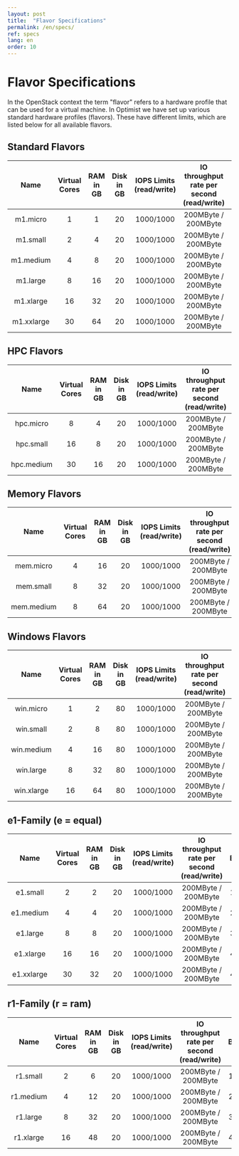 ```yaml
---
layout: post
title:  "Flavor Specifications"
permalink: /en/specs/
ref: specs
lang: en
order: 10
---
```

Flavor Specifications
===============

In the OpenStack context the term "flavor" refers to a hardware profile that can be used for a virtual machine.
In Optimist we have set up various standard hardware profiles (flavors).
These have different limits, which are listed below for all available flavors.

Standard Flavors
---------

| Name               | Virtual Cores   | RAM in GB      | Disk in GB    | IOPS Limits (read/write)   | IO throughput rate per second (read/write)   | Network Bandwidth (M/Bit)  |
|:------------------:|:---------------:|:--------------:|:-------------:|:--------------------------:|:--------------------------------------------:|:--------------------------:|
| m1.micro           |          1      |        1       |      20       |       1000/1000            |          200MByte / 200MByte                 |       1Gbit / sec          |
| m1.small           |          2      |        4       |      20       |       1000/1000            |          200MByte / 200MByte                 |       2Gbit / sec          |
| m1.medium          |          4      |        8       |      20       |       1000/1000            |          200MByte / 200MByte                 |       3Gbit / sec          |
| m1.large           |          8      |        16      |      20       |       1000/1000            |          200MByte / 200MByte                 |       4Gbit / sec          |
| m1.xlarge          |          16     |        32      |      20       |       1000/1000            |          200MByte / 200MByte                 |       4Gbit / sec          |
| m1.xxlarge         |          30     |        64      |      20       |       1000/1000            |          200MByte / 200MByte                 |       4Gbit / sec          |

HPC Flavors
---------

| Name                | Virtual Cores   | RAM in GB      | Disk in GB    | IOPS Limits (read/write)   | IO throughput rate per second (read/write)   | Network Bandwidth (M/Bit)  |
|:-------------------:|:---------------:|:--------------:|:-------------:|:--------------------------:|:--------------------------------------------:|:--------------------------:|
| hpc.micro           |         8       |       4        |      20       |      1000/1000             |         200MByte / 200MByte                  |      1Gbit / sec           |
| hpc.small           |         16      |       8        |      20       |      1000/1000             |         200MByte / 200MByte                  |      2Gbit / sec           |
| hpc.medium          |         30      |       16       |      20       |      1000/1000             |         200MByte / 200MByte                  |      3Gbit / sec           |

Memory Flavors
---------

| Name                | Virtual Cores   | RAM in GB      | Disk in GB    | IOPS Limits (read/write)   | IO throughput rate per second (read/write)   | Network Bandwidth (M/Bit)  |
|:-------------------:|:---------------:|:--------------:|:-------------:|:--------------------------:|:--------------------------------------------:|:--------------------------:|
| mem.micro           |         4       |       16       |      20       |      1000/1000             |         200MByte / 200MByte                  |      1Gbit / sec           |
| mem.small           |         8       |       32       |      20       |      1000/1000             |         200MByte / 200MByte                  |      2Gbit / sec           |
| mem.medium          |         8       |       64       |      20       |      1000/1000             |         200MByte / 200MByte                  |      3Gbit / sec           |

Windows Flavors
---------

| Name               | Virtual Cores   | RAM in GB      | Disk in GB    | IOPS Limits (read/write)   | IO throughput rate per second (read/write)   | Network Bandwidth (M/Bit)  |
|:------------------:|:---------------:|:--------------:|:-------------:|:--------------------------:|:--------------------------------------------:|:--------------------------:|
| win.micro          |          1      |        2       |      80       |       1000/1000            |          200MByte / 200MByte                 |       1Gbit / sec          |
| win.small          |          2      |        8       |      80       |       1000/1000            |          200MByte / 200MByte                 |       2Gbit / sec          |
| win.medium         |          4      |        16      |      80       |       1000/1000            |          200MByte / 200MByte                 |       3Gbit / sec          |
| win.large          |          8      |        32      |      80       |       1000/1000            |          200MByte / 200MByte                 |       4Gbit / sec          |
| win.xlarge         |          16     |        64      |      80       |       1000/1000            |          200MByte / 200MByte                 |       4Gbit / sec          |

e1-Family (e = equal)
---------

| Name               | Virtual Cores   | RAM in GB      | Disk in GB    | IOPS Limits (read/write)   | IO throughput rate per second (read/write)   | Network Bandwidth (M/Bit)  |
|:------------------:|:---------------:|:--------------:|:-------------:|:--------------------------:|:--------------------------------------------:|:--------------------------:|
| e1.small           |          2      |        2       |      20       |       1000/1000            |          200MByte / 200MByte                 |           1Gbit / sec      |
| e1.medium          |          4      |        4       |      20       |       1000/1000            |          200MByte / 200MByte                 |           2Gbit / sec      |
| e1.large           |          8      |        8       |      20       |       1000/1000            |          200MByte / 200MByte                 |           3Gbit / sec      |
| e1.xlarge          |          16     |        16      |      20       |       1000/1000            |          200MByte / 200MByte                 |           4Gbit / sec      |
| e1.xxlarge         |          30     |        32      |      20       |       1000/1000            |          200MByte / 200MByte                 |           4Gbit / sec      |

r1-Family (r = ram)
---------

| Name               | Virtual Cores   | RAM in GB      | Disk in GB    | IOPS Limits (read/write)   | IO throughput rate per second (read/write)   | Network Bandwidth (M/Bit)  |
|:------------------:|:---------------:|:--------------:|:-------------:|:--------------------------:|:--------------------------------------------:|:--------------------------:|
| r1.small           |          2      |        6       |      20       |       1000/1000            |          200MByte / 200MByte                 |           1Gbit / sec      |
| r1.medium          |          4      |        12      |      20       |       1000/1000            |          200MByte / 200MByte                 |           2Gbit / sec      |
| r1.large           |          8      |        32      |      20       |       1000/1000            |          200MByte / 200MByte                 |           3Gbit / sec      |
| r1.xlarge          |          16     |        48      |      20       |       1000/1000            |          200MByte / 200MByte                 |           4Gbit / sec      |





